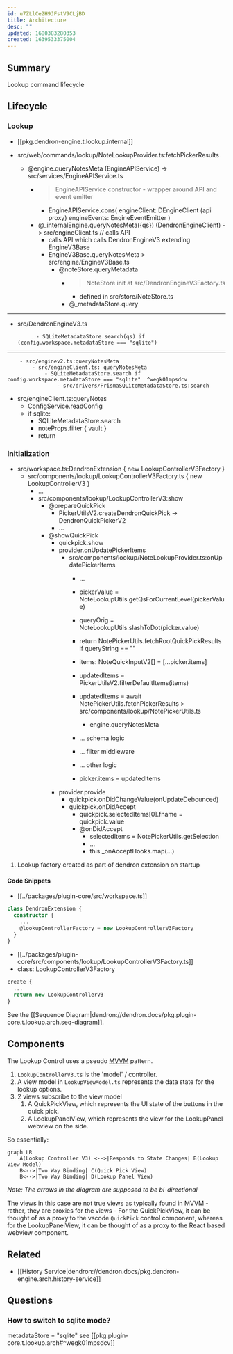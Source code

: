 ```yaml
---
id: u7ZLlCe2H9JFstV9CLjBD
title: Architecture
desc: ""
updated: 1680383280353
created: 1639533375004
---
```


## Summary

Lookup command lifecycle

## Lifecycle

### Lookup
- [[pkg.dendron-engine.t.lookup.internal]]

- src/web/commands/lookup/NoteLookupProvider.ts:fetchPickerResults
    - @engine.queryNotesMeta  (EngineAPIService) -> src/services/EngineAPIService.ts 
        - > EngineAPIService constructor - wrapper around API and event emitter
            - EngineAPIService.cons(
                engineClient: DEngineClient (api proxy)
                engineEvents: EngineEventEmitter
                )
        - @_internalEngine.queryNotesMeta({qs})  (DendronEngineClient) -> src/engineClient.ts // calls API
            - calls API which calls DendronEngineV3 extending EngineV3Base
            - EngineV3Base.queryNotesMeta > src/engine/EngineV3Base.ts
                - @noteStore.queryMetadata
                    - > NoteStore init at src/DendronEngineV3Factory.ts
                        - defined in src/store/NoteStore.ts
                    - @_metadataStore.query

--------------------------
- src/DendronEngineV3.ts 

            - SQLiteMetadataStore.search(qs) if (config.workspace.metadataStore === "sqlite")


--------------------------
        - src/enginev2.ts:queryNotesMeta
            - src/engineClient.ts: queryNotesMeta
                - SQLiteMetadataStore.search if config.workspace.metadataStore === "sqlite"  ^wegk01mpsdcv
                    - src/drivers/PrismaSQLiteMetadataStore.ts:search
- src/engineClient.ts:queryNotes
    - ConfigService.readConfig
    - if sqlite:
        - SQLiteMetadataStore.search
        - noteProps.filter { vault }
        - return

### Initialization
- src/workspace.ts:DendronExtension { new LookupControllerV3Factory }
    - src/components/lookup/LookupControllerV3Factory.ts { new LookupControllerV3 }
        - ...
        - src/components/lookup/LookupControllerV3:show
            - @prepareQuickPick
                - PickerUtilsV2.createDendronQuickPick -> DendronQuickPickerV2
                - ...
            - @showQuickPick
                - quickpick.show
                - provider.onUpdatePickerItems
                    - src/components/lookup/NoteLookupProvider.ts:onUpdatePickerItems
                        - ...
                        - pickerValue = NoteLookupUtils.getQsForCurrentLevel(pickerValue)
                        - queryOrig = NoteLookupUtils.slashToDot(picker.value)
                        - return NotePickerUtils.fetchRootQuickPickResults if queryString == ""

                        - items: NoteQuickInputV2[] = [...picker.items]
                        - updatedItems = PickerUtilsV2.filterDefaultItems(items)
                        - updatedItems = await NotePickerUtils.fetchPickerResults > src/components/lookup/NotePickerUtils.ts
                            - engine.queryNotesMeta
                        - ... schema logic
                        - ... filter middleware
                        - ... other logic
                        - picker.items = updatedItems
                - provider.provide
                    - quickpick.onDidChangeValue(onUpdateDebounced)
                    - quickpick.onDidAccept
                        - quickpick.selectedItems[0].fname = quickpick.value
                        - @onDidAccept
                            - selectedItems = NotePickerUtils.getSelection
                            - ...
                            - this._onAcceptHooks.map(...)


1. Lookup factory created as part of dendron extension on startup

#### Code Snippets
- [[../packages/plugin-core/src/workspace.ts]]
```ts
class DendronExtension { 
  constructor { 
    ...
    @lookupControllerFactory = new LookupControllerV3Factory
  }
}
```

- [[../packages/plugin-core/src/components/lookup/LookupControllerV3Factory.ts]]
- class: LookupControllerV3Factory
```ts
create { 
  ...
  return new LookupControllerV3
}
```

See the [[Sequence Diagram|dendron://dendron.docs/pkg.plugin-core.t.lookup.arch.seq-diagram]].

<!-- This is a simplified sequence diagram of a lookup command -->

<!-- Participants:
- lookupCommand: command being called
- lookupController: This is an instance of [[LookupController|../packages/plugin-core/src/components/lookup/LookupControllerV3.ts]]
- lookupProvider: This is an instance of [[LookupProvider|../packages/plugin-core/src/components/lookup/LookupProviderV3.ts]]
- historyService: This is a service that listens to events in the background that other commands can listen to events from

![[dendron://dendron.docs/pkg.plugin-core.t.lookup.arch.seq-diagram]] -->


## Components

The Lookup Control uses a pseudo [MVVM](https://en.wikipedia.org/wiki/Model%E2%80%93view%E2%80%93viewmodel) pattern. 

1. `LookupControllerV3.ts` is the 'model' / controller. 
1. A view model in `LookupViewModel.ts` represents the data state for the lookup options.
1. 2 views subscribe to the view model
    1. A QuickPickView, which represents the UI state of the buttons in the quick pick.
    1. A LookupPanelView, which represents the view for the LookupPanel webview on the side.

So essentially:
```mermaid
graph LR
    A(Lookup Controller V3) <-->|Responds to State Changes| B(Lookup View Model)
    B<-->|Two Way Binding| C(Quick Pick View)
    B<-->|Two Way Binding| D(Lookup Panel View)
```
_Note: The arrows in the diagram are supposed to be bi-directional_

The views in this case are not true views as typically found in MVVM - rather, they are proxies for the views - For the QuickPickView, it can be thought of as a proxy to the vscode `QuickPick` control component, whereas for the LookupPanelView, it can be thought of as a proxy to the React based webview component.

## Related
- [[History Service|dendron://dendron.docs/pkg.dendron-engine.arch.history-service]]

## Questions

### How to switch to sqlite mode?

metadataStore = "sqlite"
see [[pkg.plugin-core.t.lookup.arch#^wegk01mpsdcv]]